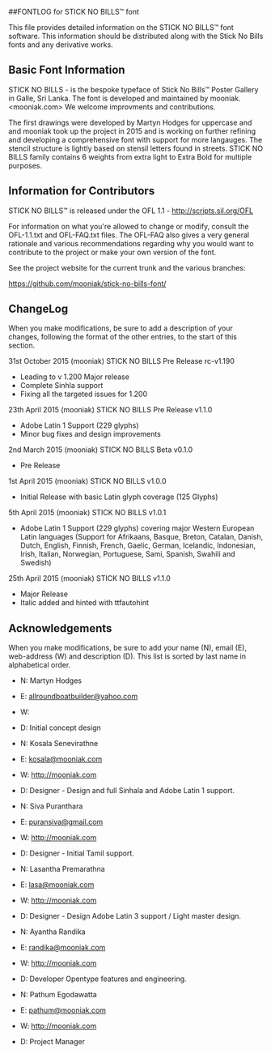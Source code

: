 ##FONTLOG for STICK NO BILLS™ font

This file provides detailed information on the STICK NO BILLS™ font software.
This information should be distributed along with the  Stick No Bills fonts and any derivative works.


Basic Font Information
--------------------------

STICK NO BILLS - is the bespoke typeface of Stick No Bills™ Poster Gallery in Galle, Sri Lanka. The font is developed and maintained by mooniak. <mooniak.com> We welcome improvments and contributions.

The first drawings were developed by Martyn Hodges for uppercase and and mooniak took up the project in 2015 and is working on further refining and developing a comprehensive font with support for more langauges. The stencil structure is lightly based on stensil letters found in streets. STICK NO BILLS family contains 6 weights from extra light to Extra Bold for multiple purposes.



Information for Contributors
------------------------------

STICK NO BILLS™ is released under the OFL 1.1 - http://scripts.sil.org/OFL

For information on what you're allowed to change or modify, consult the
OFL-1.1.txt and OFL-FAQ.txt files. The OFL-FAQ also gives a very general
rationale and various recommendations regarding why you would want to
contribute to the project or make your own version of the font.

See the project website for the current trunk and the various branches:

https://github.com/mooniak/stick-no-bills-font/


ChangeLog
----------

When you make modifications, be sure to add a description of your changes,
following the format of the other entries, to the start of this section.

31st October 2015 (mooniak) STICK NO BILLS Pre Release rc-v1.190
- Leading to v 1.200 Major release
- Complete Sinhla support
- Fixing all the targeted issues for 1.200


23th April 2015 (mooniak) STICK NO BILLS Pre Release  v1.1.0
- Adobe Latin 1 Support (229 glyphs)
- Minor bug fixes and design improvements


2nd March 2015 (mooniak) STICK NO BILLS Beta  v0.1.0
- Pre Release

1st April 2015 (mooniak) STICK NO BILLS  v1.0.0
- Initial Release with basic Latin glyph coverage (125 Glyphs)

5th April 2015 (mooniak) STICK NO BILLS v1.0.1
- Adobe Latin 1 Support (229 glyphs) covering major Western European Latin languages (Support for Afrikaans, Basque, Breton, Catalan, Danish, Dutch, English, Finnish, French, Gaelic, German, Icelandic, Indonesian, Irish, Italian, Norwegian, Portuguese, Sami, Spanish, Swahili and Swedish)

25th April 2015 (mooniak) STICK NO BILLS v1.1.0
- Major Release
- Italic added and hinted with ttfautohint


Acknowledgements
-------------------------

When you make modifications, be sure to add your name (N), email (E),
web-address (W) and description (D). This list is sorted by last name in
alphabetical order.

- N: Martyn Hodges
- E: allroundboatbuilder@yahoo.com
- W:
- D: Initial concept design

- N: Kosala Senevirathne
- E: kosala@mooniak.com
- W: http://mooniak.com
- D: Designer - Design and full Sinhala and Adobe Latin 1 support.

- N: Siva Puranthara
- E: puransiva@gmail.com
- W: http://mooniak.com
- D: Designer - Initial Tamil support.

- N: Lasantha Premarathna
- E: lasa@mooniak.com
- W: http://mooniak.com
- D: Designer - Design Adobe Latin 3 support / Light master design.

- N: Ayantha Randika
- E: randika@mooniak.com
- W: http://mooniak.com
- D: Developer Opentype features and engineering.

- N: Pathum Egodawatta
- E: pathum@mooniak.com
- W: http://mooniak.com
- D: Project Manager
